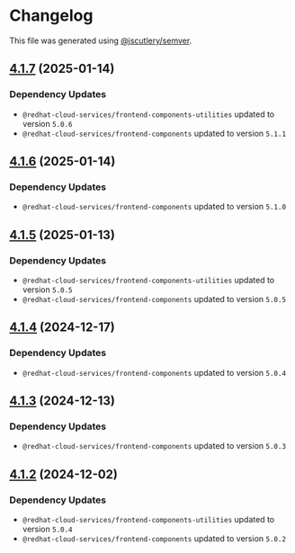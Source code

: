 # Changelog

This file was generated using [@jscutlery/semver](https://github.com/jscutlery/semver).

## [4.1.7](https://github.com/RedHatInsights/frontend-components/compare/@redhat-cloud-services/frontend-components-notifications-4.1.6...@redhat-cloud-services/frontend-components-notifications-4.1.7) (2025-01-14)

### Dependency Updates

* `@redhat-cloud-services/frontend-components-utilities` updated to version `5.0.6`
* `@redhat-cloud-services/frontend-components` updated to version `5.1.1`
## [4.1.6](https://github.com/RedHatInsights/frontend-components/compare/@redhat-cloud-services/frontend-components-notifications-4.1.5...@redhat-cloud-services/frontend-components-notifications-4.1.6) (2025-01-14)

### Dependency Updates

* `@redhat-cloud-services/frontend-components` updated to version `5.1.0`
## [4.1.5](https://github.com/RedHatInsights/frontend-components/compare/@redhat-cloud-services/frontend-components-notifications-4.1.4...@redhat-cloud-services/frontend-components-notifications-4.1.5) (2025-01-13)

### Dependency Updates

* `@redhat-cloud-services/frontend-components-utilities` updated to version `5.0.5`
* `@redhat-cloud-services/frontend-components` updated to version `5.0.5`
## [4.1.4](https://github.com/RedHatInsights/frontend-components/compare/@redhat-cloud-services/frontend-components-notifications-4.1.3...@redhat-cloud-services/frontend-components-notifications-4.1.4) (2024-12-17)

### Dependency Updates

* `@redhat-cloud-services/frontend-components` updated to version `5.0.4`
## [4.1.3](https://github.com/RedHatInsights/frontend-components/compare/@redhat-cloud-services/frontend-components-notifications-4.1.2...@redhat-cloud-services/frontend-components-notifications-4.1.3) (2024-12-13)

### Dependency Updates

* `@redhat-cloud-services/frontend-components` updated to version `5.0.3`
## [4.1.2](https://github.com/RedHatInsights/frontend-components/compare/@redhat-cloud-services/frontend-components-notifications-4.1.1...@redhat-cloud-services/frontend-components-notifications-4.1.2) (2024-12-02)

### Dependency Updates

* `@redhat-cloud-services/frontend-components-utilities` updated to version `5.0.4`
* `@redhat-cloud-services/frontend-components` updated to version `5.0.2`
